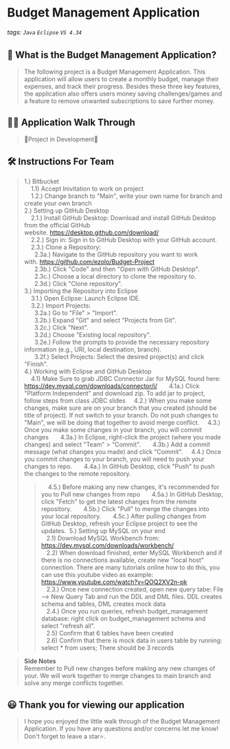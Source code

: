 # Budget Management Application

###### tags: `Java` `Eclipse` `VS 4.34`

## 📝 What is the Budget Management Application?
> The following project is a Budget Management Application. This application will allow users to create a monthly budget, manage their expenses, and track their progress.
> Besides these three key features, the application also offers users money saving challenges/games and a feature to remove unwanted subscriptions to save further money. 

## 👩‍🏫 Application Walk Through
> 🚧Project in Development🚧

## 🛠️ Instructions For Team 
>1.) Bitbucket<br>
>&nbsp;&nbsp;&nbsp; 1.1) Accept Inivitation to work on project<br>
>&nbsp;&nbsp;&nbsp; 1.2.) Change branch to "Main", write your own name for branch and create your own branch<br>
>2.) Setting up GitHub Desktop <br>
>&nbsp;&nbsp;&nbsp; 2.1.) Install GitHub Desktop: Download and install GitHub Desktop from the official GitHub website. https://desktop.github.com/download/<br>
>&nbsp;&nbsp;&nbsp; 2.2.) Sign in: Sign in to GitHub Desktop with your GitHub account. <br>
>&nbsp;&nbsp;&nbsp; 2.3.) Clone a Repository:<br>
>&nbsp;&nbsp;&nbsp;&nbsp;&nbsp; 2.3a.) Navigate to the GitHub repository you want to work with. https://github.com/ezolo/Budget-Project<br>
>&nbsp;&nbsp;&nbsp;&nbsp;&nbsp; 2.3b.) Click "Code" and then "Open with GitHub Desktop".<br>
>&nbsp;&nbsp;&nbsp;&nbsp;&nbsp; 2.3c.) Choose a local directory to clone the repository to.<br>
>&nbsp;&nbsp;&nbsp;&nbsp;&nbsp; 2.3d.) Click "Clone repository".<br>
> 3.)  Importing the Repository into Eclipse <br>
>&nbsp;&nbsp;&nbsp; 3.1.) Open Eclipse: Launch Eclipse IDE.<br>
>&nbsp;&nbsp;&nbsp; 3.2.) Import Projects:<br>
>&nbsp;&nbsp;&nbsp;&nbsp;&nbsp; 3.2a.) Go to "File" > "Import".<br>
>&nbsp;&nbsp;&nbsp;&nbsp;&nbsp; 3.2b.) Expand "Git" and select "Projects from Git".<br>
>&nbsp;&nbsp;&nbsp;&nbsp;&nbsp; 3.2c.) Click "Next".<br>
>&nbsp;&nbsp;&nbsp;&nbsp;&nbsp; 3.2d.) Choose "Existing local repository".<br>
>&nbsp;&nbsp;&nbsp;&nbsp;&nbsp; 3.2e.) Follow the prompts to provide the necessary repository information (e.g., URI, local destination, branch).<br>
>&nbsp;&nbsp;&nbsp;&nbsp;&nbsp; 3.2f.) Select Projects: Select the desired project(s) and click "Finish".<br>
>4.) Working with Eclipse and GitHub Desktop <br>
>&nbsp;&nbsp;&nbsp; 4.1) Make Sure to grab JDBC Connector Jar for MySQL found here: https://dev.mysql.com/downloads/connector/j/
>&nbsp;&nbsp;&nbsp;&nbsp;&nbsp;  4.1a.) Click "Platform Independent" and download zip. To add jar to project, follow steps from class JDBC slides
>&nbsp;&nbsp;&nbsp; 4.2.) When you make some changes, make sure are on your branch that you created (should be title of project). If not switch to your branch. Do not push changes to "Main", we will be doing that together to avoid merge conflict. 
>&nbsp;&nbsp;&nbsp; 4.3.) Once you make some changes in your branch, you will commit changes
>&nbsp;&nbsp;&nbsp;&nbsp;&nbsp; 4.3a.) In Eclipse, right-click the project (where you made changes) and select "Team" > "Commit".
>&nbsp;&nbsp;&nbsp;&nbsp;&nbsp; 4.3b.) Add a commit message (what changes you made) and click "Commit".
>&nbsp;&nbsp;&nbsp; 4.4.) Once you commit changes to your branch, you will need to push your changes to repo.
>&nbsp;&nbsp;&nbsp;&nbsp;&nbsp; 4.4a.) In GitHub Desktop, click "Push" to push the changes to the remote repository.
>>&nbsp;&nbsp;&nbsp; 4.5.) Before making any new changes, it's recommended for you to Pull new changes from repo
>&nbsp;&nbsp;&nbsp;&nbsp;&nbsp; 4.5a.) In GitHub Desktop, click "Fetch" to get the latest changes from the remote repository.
>&nbsp;&nbsp;&nbsp;&nbsp;&nbsp; 4.5b.) Click "Pull" to merge the changes into your local repository.
>&nbsp;&nbsp;&nbsp;&nbsp;&nbsp; 4.5c.) After pulling changes from GitHub Desktop, refresh your Eclipse project to see the updates. 
>5.) Setting up MySQL on your end<br>
> &nbsp;&nbsp;&nbsp;2.1) Download MySQL Workbench from: https://dev.mysql.com/downloads/workbench/<br>
> &nbsp;&nbsp;&nbsp;2.2) When download finished, enter MySQL Workbench and if there is no connections available, create new "local host" connection. There are many tutorials online how to do this, you can use this youtube video as example: https://www.youtube.com/watch?v=QOQ2XV2n-pk<br>
> &nbsp;&nbsp;&nbsp;2.3.) Once new connection created, open new query tabe: File --> New Query Tab and run the DDL and DML files. DDL creates schema and tables, DML creates mock data<br>
> &nbsp;&nbsp;&nbsp;2.4.) Once you run queries, refresh budget_management database: right click on budget_management schema and select "refresh all". <br>
> &nbsp;&nbsp;&nbsp;2.5) Confirm that 6 tables have been created<br>
> &nbsp;&nbsp;&nbsp;2.6) Confirm that there is mock data in users table by running: select * from users; There should be 3 records<br>

> **Side Notes**<br>
> Remember to Pull new changes before making any new changes of your.
> We will work together to merge changes to main branch and solve any merge conflicts together.

## 😃 Thank you for viewing our application ##
> I hope you enjoyed the little walk through of the Budget Management Application. If you have any questions and/or concerns let me know! Don't forget to leave a star⭐️.
